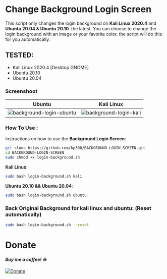 # Change Background Login Screen

This script only changes the login background on **Kali Linux 2020.4** and **Ubuntu 20.04 & Ubuntu 20.10**. the latest. 
You can choose to change the login background with an image or your favorite color. the script will do this for you automatically.

## TESTED:
* Kali Linux 2020.4 [Desktop GNOME]
* Ubuntu 20.10
* Ubuntu 20.04

### Screenshoot
| Ubuntu | Kali Linux	|
| ------------  | ------------ |
|![background-login-ubuntu](https://user-images.githubusercontent.com/58439463/96018458-7dd4e980-0e75-11eb-8d8d-6d33c3b3ebaf.png)|![background-login-kali](https://user-images.githubusercontent.com/58439463/87871917-af592880-c9de-11ea-90dc-01732f456b2d.png)

### How To Use :
Instructions on how to use the **Background Login Screen**:

```bash
git clone https://github.com/kp300/BACKGROUND-LOGIN-SCREEN.git
cd BACKGROUND-LOGIN-SCREEN
sudo chmod +x login-background.sh
```

**Kali Linux**:

```bash
sudo bash login-background.sh kali
```

**Ubuntu 20.10 && Ubuntu 20.04**:

```bash
sudo bash login-background.sh ubuntu
```
### Back Original Background for **kali linux** and **ubuntu**: (Reset automatically)

```bash
sudo bash login-background.sh --reset
```

# Donate
***Buy me a coffee! :coffee:***

[![Donate](https://img.shields.io/badge/Donate-PayPal-green.svg)](https://www.paypal.me/kalitutorial)
